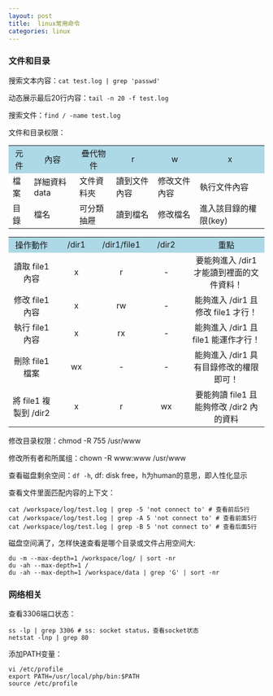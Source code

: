 ```yaml
---
layout: post
title:  linux常用命令
categories: linux
---
```


### 文件和目录

搜索文本内容：`cat test.log | grep 'passwd'`

动态展示最后20行内容：`tail -n 20 -f test.log`

搜索文件：`find / -name test.log`

文件和目录权限：

<table class="news">
<tbody><tr style="background-color: lightblue; text-align:center"><td>元件</td><td>內容</td><td>疊代物件</td><td>r</td><td>w</td><td>x</td></tr>
<tr><td>檔案</td><td>詳細資料data</td><td>文件資料夾</td><td>讀到文件內容</td><td>修改文件內容</td><td>執行文件內容</td></tr>
<tr><td>目錄</td><td>檔名</td><td>可分類抽屜</td><td>讀到檔名</td><td>修改檔名</td><td>進入該目錄的權限(key)</td></tr>
</tbody></table>

<table class="news">
<tbody><tr style="background-color: lightblue; text-align:center"><td>操作動作</td><td style="width: 70px;">/dir1</td><td style="width: 70px;">/dir1/file1</td><td style="width: 70px;">/dir2</td><td>重點</td></tr>
<tr style="text-align:center"><td>讀取 file1 內容</td><td>x</td><td>r</td><td>-</td><td>要能夠進入 /dir1 才能讀到裡面的文件資料！</td></tr>
<tr style="text-align:center"><td>修改 file1 內容</td><td>x</td><td>rw</td><td>-</td><td>能夠進入 /dir1 且修改 file1 才行！</td></tr>
<tr style="text-align:center"><td>執行 file1 內容</td><td>x</td><td>rx</td><td>-</td><td>能夠進入 /dir1 且 file1 能運作才行！</td></tr>
<tr style="text-align:center"><td>刪除 file1 檔案</td><td>wx</td><td>-</td><td>-</td><td>能夠進入 /dir1 具有目錄修改的權限即可！</td></tr>
<tr style="text-align:center"><td>將 file1 複製到 /dir2</td><td>x</td><td>r</td><td>wx</td><td>要能夠讀 file1 且能夠修改 /dir2 內的資料</td></tr>
</tbody></table>

修改目录权限：chmod -R 755 /usr/www

修改所有者和所属组：chown -R www:www /usr/www

查看磁盘剩余空间：`df -h`, df: disk free，h为human的意思，即人性化显示

	
查看文件里面匹配内容的上下文：
```
cat /workspace/log/test.log | grep -5 'not connect to' # 查看前后5行
cat /workspace/log/test.log | grep -A 5 'not connect to' # 查看前面5行
cat /workspace/log/test.log | grep -B 5 'not connect to' # 查看后面5行
```

磁盘空间满了，怎样快速查看是哪个目录或文件占用空间大:
```
du -m --max-depth=1 /workspace/log/ | sort -nr
du -ah --max-depth=1 /
du -ah --max-depth=1 /workspace/data | grep 'G' | sort -nr
```


### 网络相关

查看3306端口状态：
```
ss -lp | grep 3306 # ss: socket status，查看socket状态
netstat -lnp | grep 80
```

添加PATH变量：
```
vi /etc/profile
export PATH=/usr/local/php/bin:$PATH
source /etc/profile
```